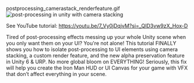 postprocessing_camerastack_renderfeature.gif
![post-processing in unity with camera stacking](postprocessing_camerastack_renderfeature.gif)

See YouTube tutorial: https://youtu.be/7_Vy0jDqjvM?si=_QID3vw9zX_Hox-D

Tired of post-processing effects messing up your whole Unity scene when you only want them on your UI? You're not alone! This tutorial FINALLY shows you how to isolate post-processing to UI elements using camera stacking, a custom render feature, and the new alpha preservation feature in Unity 6 & URP. No more global bloom on EVERYTHING! Seriously, this fix will help you create the Iron Man HUD or UI Canvas for your game with VFX that don’t affect everything in your scene.

